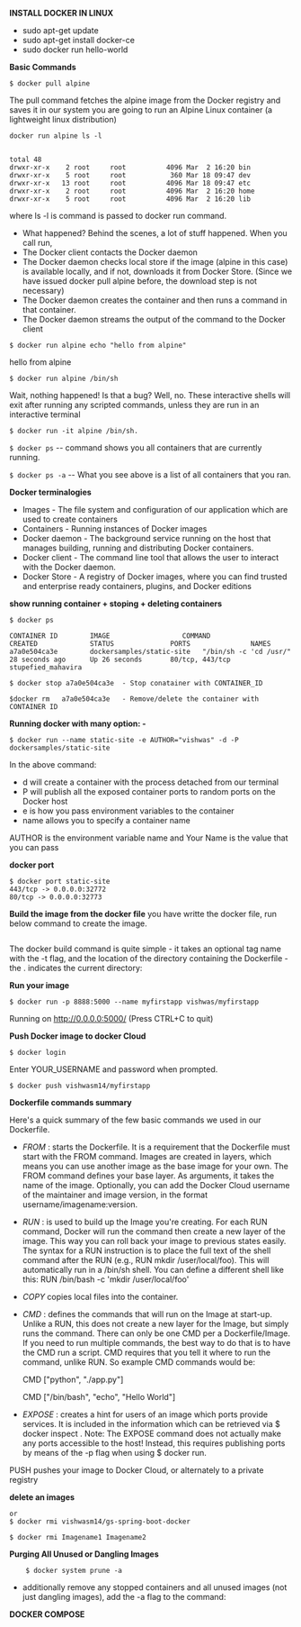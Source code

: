 
**INSTALL DOCKER IN LINUX** 

- sudo apt-get update
- sudo apt-get install docker-ce
- sudo docker run hello-world

**Basic Commands**

```$ docker pull alpine ```

The pull command fetches the alpine image from the Docker registry and saves it in our system
you are going to run an Alpine Linux container (a lightweight linux distribution) 


```
docker run alpine ls -l 


total 48
drwxr-xr-x    2 root     root          4096 Mar  2 16:20 bin
drwxr-xr-x    5 root     root           360 Mar 18 09:47 dev
drwxr-xr-x   13 root     root          4096 Mar 18 09:47 etc
drwxr-xr-x    2 root     root          4096 Mar  2 16:20 home
drwxr-xr-x    5 root     root          4096 Mar  2 16:20 lib

```

where ls -l is command is passed to docker run command.


- What happened? Behind the scenes, a lot of stuff happened. When you call run,
-  The Docker client contacts the Docker daemon
- The Docker daemon checks local store if the image (alpine in this case) is available locally, and if not, downloads it from Docker Store. (Since we have issued docker pull alpine before, the download step is not necessary)
- The Docker daemon creates the container and then runs a command in that container.
- The Docker daemon streams the output of the command to the Docker client


``` $ docker run alpine echo "hello from alpine" ```

hello from alpine

```$ docker run alpine /bin/sh ```

Wait, nothing happened! Is that a bug? Well, no. These interactive shells will exit after running any scripted commands, unless they are run in an interactive terminal 

``` $ docker run -it alpine /bin/sh. ```

``` $ docker ps ```     -- command shows you all containers that are currently running.

``` $ docker ps -a ```  -- What you see above is a list of all containers that you ran.


**Docker terminalogies**

- Images        - The file system and configuration of our application which are used to create containers
- Containers    - Running instances of Docker images
- Docker daemon - The background service running on the host that manages building, running and distributing Docker containers.
- Docker client - The command line tool that allows the user to interact with the Docker daemon.
- Docker Store -  A registry of Docker images, where you can find trusted and enterprise ready containers, plugins, 
and Docker editions


**show running container + stoping + deleting containers**

```
$ docker ps 

CONTAINER ID        IMAGE                  COMMAND                  CREATED             STATUS              PORTS               NAMES
a7a0e504ca3e        dockersamples/static-site   "/bin/sh -c 'cd /usr/"   28 seconds ago      Up 26 seconds       80/tcp, 443/tcp     stupefied_mahavira
 
$ docker stop a7a0e504ca3e  - Stop conatainer with CONTAINER_ID

$docker rm   a7a0e504ca3e   - Remove/delete the container with CONTAINER ID

```

**Running docker with many option: -** 

``` $ docker run --name static-site -e AUTHOR="vishwas" -d -P dockersamples/static-site ```

In the above command:

- d will create a container with the process detached from our terminal
- P will publish all the exposed container ports to random ports on the Docker host
- e is how you pass environment variables to the container
- name allows you to specify a container name

AUTHOR is the environment variable name and Your Name is the value that you can pass

**docker port** 

```
$ docker port static-site
443/tcp -> 0.0.0.0:32772
80/tcp -> 0.0.0.0:32773 
```

**Build the image from  the docker file**
you have writte the docker file, run below command to create the image.

``` $ docker build -t vishwas/myfirstapp 
```

The docker build command is quite simple - it takes an optional tag name with the -t flag, 
and the location of the directory containing the Dockerfile - the . indicates the current directory:



**Run your image**

```$ docker run -p 8888:5000 --name myfirstapp vishwas/myfirstapp ```

Running on http://0.0.0.0:5000/ (Press CTRL+C to quit)

**Push Docker image to docker Cloud**

``` $ docker login ```

Enter YOUR_USERNAME and password when prompted.

``` $ docker push vishwasm14/myfirstapp ```


**Dockerfile commands summary**

Here's a quick summary of the few basic commands we used in our Dockerfile.

- *FROM* : starts the Dockerfile. It is a requirement that the Dockerfile must start with the FROM command. Images are created in layers, which means you can use another image as the base image for your own. The FROM command defines your base layer. As arguments, it takes the name of the image. Optionally, you can add the Docker Cloud username of the maintainer and image version, in the format username/imagename:version.


- *RUN* : is used to build up the Image you're creating. For each RUN command, Docker will run the command then create a new layer of the image. This way you can roll back your image to previous states easily. The syntax for a RUN instruction is to place the full text of the shell command after the RUN (e.g., RUN mkdir /user/local/foo). This will automatically run in a /bin/sh shell. You can define a different shell like this: RUN /bin/bash -c 'mkdir /user/local/foo'


- *COPY* copies local files into the container.


- *CMD* : defines the commands that will run on the Image at start-up. Unlike a RUN, this does not create a new layer for the Image, but simply runs the command. There can only be one CMD per a Dockerfile/Image. If you need to run multiple commands, the best way to do that is to have the CMD run a script. CMD requires that you tell it where to run the command, unlike RUN. So example CMD commands would be:

  CMD ["python", "./app.py"]

  CMD ["/bin/bash", "echo", "Hello World"]


- *EXPOSE* :  creates a hint for users of an image which ports provide services. It is included in the information which can be retrieved via $ docker inspect <container-id>.
Note: The EXPOSE command does not actually make any ports accessible to the host! Instead, this requires publishing ports by means of the -p flag when using $ docker run.

PUSH pushes your image to Docker Cloud, or alternately to a private registry



**delete an images**

``` $ docker image rm vishwasm14/gs-spring-boot-docker
or
$ docker rmi vishwasm14/gs-spring-boot-docker

$ docker rmi Imagename1 Imagename2
```


**Purging All Unused or Dangling Images**

``` $ docker system prune
    $ docker system prune -a   
```
- additionally remove any stopped containers and all unused images (not just dangling images), 
add the -a flag to the command:


**DOCKER COMPOSE**






